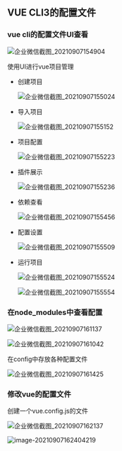 ## VUE CLI3的配置文件

### vue cli的配置文件UI查看

![企业微信截图_20210907154904](images/企业微信截图_20210907154904.png)

使用UI进行vue项目管理

- 创建项目

  ![企业微信截图_20210907155024](images/企业微信截图_20210907155024.png)

- 导入项目

  ![企业微信截图_20210907155152](images/企业微信截图_20210907155152.png)

- 项目配置

  ![企业微信截图_20210907155223](images/企业微信截图_20210907155223.png)

- 插件展示

  ![企业微信截图_20210907155236](images/企业微信截图_20210907155236.png)

- 依赖查看

  ![企业微信截图_20210907155456](images/企业微信截图_20210907155456.png)

- 配置设置

  ![企业微信截图_20210907155509](images/企业微信截图_20210907155509.png)

- 运行项目

  ![企业微信截图_20210907155524](images/企业微信截图_20210907155524.png)

  ![企业微信截图_20210907155554](images/企业微信截图_20210907155554.png)

### 在node_modules中查看配置

![企业微信截图_20210907161137](images/企业微信截图_20210907161137.png)

![企业微信截图_20210907161042](images/企业微信截图_20210907161042.png)

在config中存放各种配置文件

![企业微信截图_20210907161425](images/企业微信截图_20210907161425.png)

### 修改vue的配置文件

创建一个vue.config.js的文件

![企业微信截图_20210907162137](images/企业微信截图_20210907162137.png)

![image-20210907162404219](images/image-20210907162404219.png)